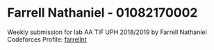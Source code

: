 # Farrell Nathaniel - 01082170002
Weekly submission for lab AA TIF UPH 2018/2019 by Farrell Nathaniel  
Codeforces Profile: [farrellnt](https://codeforces.com/profile/farrellnt)

